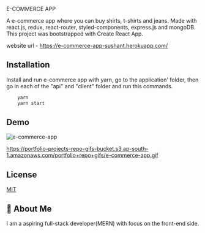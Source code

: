 
E-COMMERCE APP

A e-commerce app where you can buy shirts, t-shirts and jeans. Made with react.js, redux, react-router, styled-components, express.js and mongoDB. This project was bootstrapped with Create React App.

website url - https://e-commerce-app-sushant.herokuapp.com/

## Installation

Install and run e-commerce app with yarn, go to the application' folder, then go in each of the "api" and "client" folder and run this commands.
```bash
    yarn 
    yarn start
```
    
## Demo
![e-commerce-app](https://user-images.githubusercontent.com/30661399/149667143-84e77a7e-419c-4176-a9f7-13bbffa8605d.gif)

https://portfolio-projects-repo-gifs-bucket.s3.ap-south-1.amazonaws.com/portfolio+repo+gifs/e-commerce-app.gif

## License

[MIT](https://choosealicense.com/licenses/mit/)


## 🚀 About Me
I am a aspiring full-stack developer(MERN) with focus on the front-end side.

